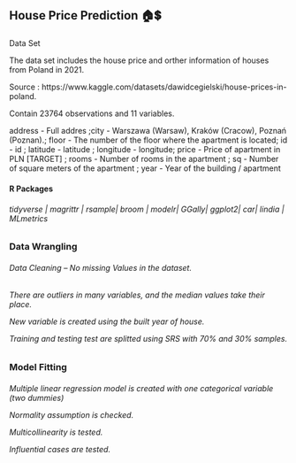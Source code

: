 
<main>
  <h2>House Price Prediction &#127968;&#128178;</p></h2>
  <p>Data Set</p>
  <p>The data set includes the house price and orther information of houses from Poland in 2021.<p>
  <p>Source : https://www.kaggle.com/datasets/dawidcegielski/house-prices-in-poland.<p>
  <P>Contain 23764 observations and 11 variables.<p>
  <P>address - Full addres ;city - Warszawa (Warsaw), Kraków (Cracow), Poznań (Poznan).;
  floor - The number of the floor where the apartment is located; id - id ; latitude - latitude ; longitude - longitude;
  price - Price of apartment in PLN [TARGET] ; rooms - Number of rooms in the apartment ; sq - Number of square meters of the apartment ; year - Year of the building / apartment
  <article>
    <h4>R Packages</h4>
    <p><h6>tidyverse | magrittr | rsample| broom | modelr| GGally| ggplot2| car| lindia | MLmetrics</h6><p>
  </article>

  <article>
    <h3>Data Wrangling</h3>
    <p><h6>Data Cleaning – No missing Values in the dataset.<h6><p>
    <p>There are outliers in many variables, and the median values take their place.<p>
    <p>New variable is created using the built year of house.<p>
    <p>Training and testing test are splitted using SRS with 70% and 30% samples. </p> 
  </article>

  <article>
    <h3>Model Fitting </h3>
    <p><h6>Multiple linear regression model is created with one categorical variable (two dummies)
    <p>Normality assumption is checked.<p>
    <p>Multicollinearity is tested.<p>
    <p>Influential cases are tested.<h6><p>
</p>
  </article>
</main>



